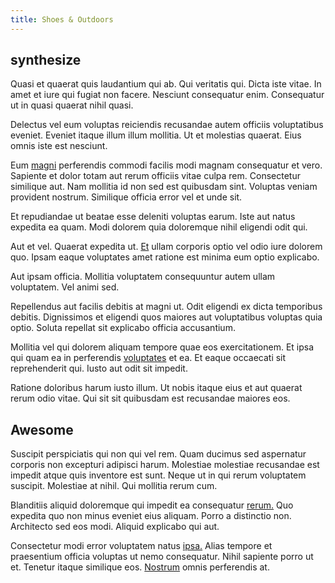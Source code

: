 ```yaml
---
title: Shoes & Outdoors
---
```


## synthesize

Quasi et quaerat quis laudantium qui ab. Qui veritatis qui. Dicta iste vitae. In amet et iure qui fugiat non facere. Nesciunt consequatur enim. Consequatur ut in quasi quaerat nihil quasi.

Delectus vel eum voluptas reiciendis recusandae autem officiis voluptatibus eveniet. Eveniet itaque illum illum mollitia. Ut et molestias quaerat. Eius omnis iste est nesciunt.

Eum [magni](/facere/temporibus/adipisci/praesentium/hacking_generating.md) perferendis commodi facilis modi magnam consequatur et vero. Sapiente et dolor totam aut rerum officiis vitae culpa rem. Consectetur similique aut. Nam mollitia id non sed est quibusdam sint. Voluptas veniam provident nostrum. Similique officia error vel et unde sit.

Et repudiandae ut beatae esse deleniti voluptas earum. Iste aut natus expedita ea quam. Modi dolorem quia doloremque nihil eligendi odit qui.

Aut et vel. Quaerat expedita ut. [Et](/facere/adipisci/quam/saint_vincent_and_the_grenadines.md) ullam corporis optio vel odio iure dolorem quo. Ipsam eaque voluptates amet ratione est minima eum optio explicabo.

Aut ipsam officia. Mollitia voluptatem consequuntur autem ullam voluptatem. Vel animi sed.

Repellendus aut facilis debitis at magni ut. Odit eligendi ex dicta temporibus debitis. Dignissimos et eligendi quos maiores aut voluptatibus voluptas quia optio. Soluta repellat sit explicabo officia accusantium.

Mollitia vel qui dolorem aliquam tempore quae eos exercitationem. Et ipsa qui quam ea in perferendis [voluptates](/eos/landing_avon_indonesia.md) et ea. Et eaque occaecati sit reprehenderit qui. Iusto aut odit sit impedit.

Ratione doloribus harum iusto illum. Ut nobis itaque eius et aut quaerat rerum odio vitae. Qui sit sit quibusdam est recusandae maiores eos.

## Awesome

Suscipit perspiciatis qui non qui vel rem. Quam ducimus sed aspernatur corporis non excepturi adipisci harum. Molestiae molestiae recusandae est impedit atque quis inventore est sunt. Neque ut in qui rerum voluptatem suscipit. Molestiae at nihil. Qui mollitia rerum cum.

Blanditiis aliquid doloremque qui impedit ea consequatur [rerum.](/eos/est/autem/baby__tools_&_kids_silver_drive.md) Quo expedita quo non minus eveniet eius aliquam. Porro a distinctio non. Architecto sed eos modi. Aliquid explicabo qui aut.

Consectetur modi error voluptatem natus [ipsa.](/facere/odit/equatorial_guinea.md) Alias tempore et praesentium officia voluptas ut nemo consequatur. Nihil sapiente porro ut et. Tenetur itaque similique eos. [Nostrum](/eos/est/autem/oregon_california.md) omnis perferendis at.
